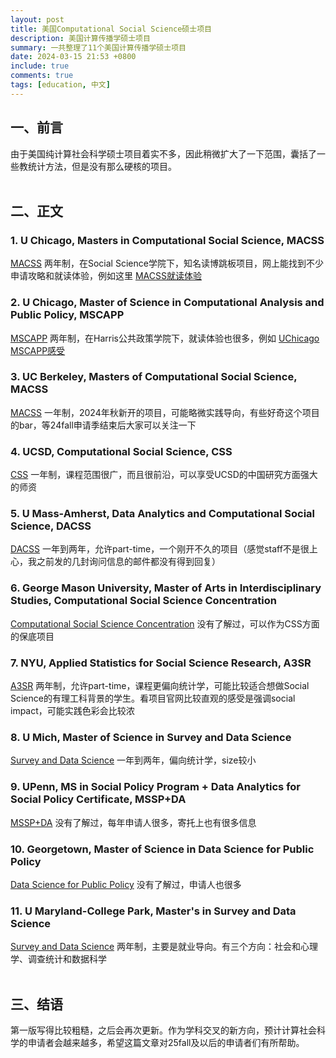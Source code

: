 ```yaml
---
layout: post
title: 美国Computational Social Science硕士项目
description: 美国计算传播学硕士项目
summary: 一共整理了11个美国计算传播学硕士项目
date: 2024-03-15 21:53 +0800
include: true
comments: true
tags: [education, 中文]
---  
```

## 一、前言
由于美国纯计算社会科学硕士项目着实不多，因此稍微扩大了一下范围，囊括了一些教统计方法，但是没有那么硬核的项目。  
<br>

## 二、正文

### 1. U Chicago, Masters in Computational Social Science, MACSS
[MACSS](https://macss.uchicago.edu/)
两年制，在Social Science学院下，知名读博跳板项目，网上能找到不少申请攻略和就读体验，例如这里 [MACSS就读体验](https://www.1point3acres.com/bbs/thread-963185-1-1.html)

### 2. U Chicago, Master of Science in Computational Analysis and Public Policy, MSCAPP
[MSCAPP](https://capp.uchicago.edu/)
两年制，在Harris公共政策学院下，就读体验也很多，例如 [UChicago MSCAPP感受](https://www.1point3acres.com/bbs/thread-559680-1-1.html)

### 3. UC Berkeley, Masters of Computational Social Science, MACSS
[MACSS](https://macss.berkeley.edu/)
一年制，2024年秋新开的项目，可能略微实践导向，有些好奇这个项目的bar，等24fall申请季结束后大家可以关注一下

### 4. UCSD, Computational Social Science, CSS
[CSS](https://css.ucsd.edu/)
一年制，课程范围很广，而且很前沿，可以享受UCSD的中国研究方面强大的师资

### 5. U Mass-Amherst, Data Analytics and Computational Social Science, DACSS
[DACSS](https://www.umass.edu/social-sciences/academics/dacss/dacss-admissions)
一年到两年，允许part-time，一个刚开不久的项目（感觉staff不是很上心，我之前发的几封询问信息的邮件都没有得到回复） 

### 6. George Mason University, Master of Arts in Interdisciplinary Studies, Computational Social Science Concentration
[Computational Social Science Concentration](https://mais.gmu.edu/programs/la-mais-isin-css)
没有了解过，可以作为CSS方面的保底项目

### 7. NYU, Applied Statistics for Social Science Research, A3SR
[A3SR](https://steinhardt.nyu.edu/degree/ms-applied-statistics-social-science-research)
两年制，允许part-time，课程更偏向统计学，可能比较适合想做Social Science的有理工科背景的学生。看项目官网比较直观的感受是强调social impact，可能实践色彩会比较浓

### 8. U Mich, Master of Science in Survey and Data Science
[Survey and Data Science](https://surveydatascience.isr.umich.edu/survey-and-data-science-masters-degree-program) 一年到两年，偏向统计学，size较小

### 9. UPenn, MS in Social Policy Program + Data Analytics for Social Policy Certificate, MSSP+DA
[MSSP+DA](https://sp2.upenn.edu/program/master-of-science-in-social-policy-data-analytics-for-social-policy-certificate/) 没有了解过，每年申请人很多，寄托上也有很多信息

### 10. Georgetown, Master of Science in Data Science for Public Policy
[Data Science for Public Policy](https://mccourt.georgetown.edu/master-of-science-in-data-science-for-public-policy/) 没有了解过，申请人也很多

### 11. U Maryland-College Park, Master's in Survey and Data Science
[Survey and Data Science](https://jpsm.umd.edu/admissions/masters-survey-and-data-science) 两年制，主要是就业导向。有三个方向：社会和心理学、调查统计和数据科学  
<br>

## 三、结语

第一版写得比较粗糙，之后会再次更新。作为学科交叉的新方向，预计计算社会科学的申请者会越来越多，希望这篇文章对25fall及以后的申请者们有所帮助。
